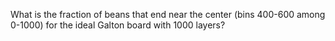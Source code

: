 What is the fraction of beans that end near the center (bins 400-600 among 0-1000) for the ideal Galton board with 1000 layers?
